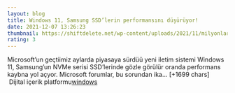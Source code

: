 ```yaml
--- 
layout: blog
title: Windows 11, Samsung SSD’lerin performansını düşürüyor!
date: 2021-12-07 13:26:23
thumbnail: https://shiftdelete.net/wp-content/uploads/2021/11/milyonlarca-windows-kullanicisina-yeni-bir-tehlike-uyarisi.jpg
rating: 3
---
```

Microsoft’un geçtiimiz aylarda piyasaya sürdüü yeni iletim sistemi Windows 11, Samsung’un NVMe serisi SSD’lerinde gözle görülür oranda performans kaybna yol açyor. Microsoft forumlar, bu sorundan ika… [+1699 chars]</br>&nbsp;Dijital içerik platformu<a href="https://www.techno-light.net/">windows</a>